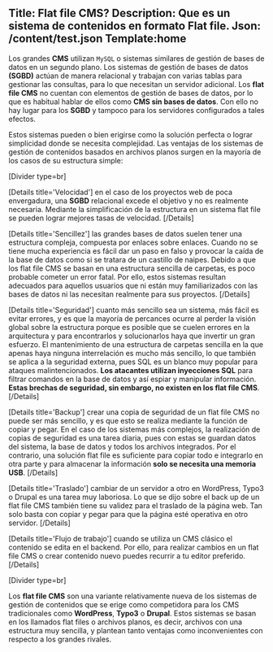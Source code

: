 Title: Flat file CMS?
Description: Que es un sistema de contenidos en formato Flat file.
Json: /content/test.json
Template:home
----

Los grandes **CMS** utilizan `MySQL` o sistemas similares de gestión de bases de datos en un segundo plano. Los sistemas de gestión de bases de datos **(SGBD)** actúan de manera relacional y trabajan con varias tablas para gestionar las consultas, para lo que necesitan un servidor adicional. Los **flat file CMS** no cuentan con elementos de gestión de bases de datos, por lo que es habitual hablar de ellos como **CMS sin bases de datos**. Con ello no hay lugar para los **SGBD** y tampoco para los servidores configurados a tales efectos. 


Estos sistemas pueden o bien erigirse como la solución perfecta o lograr simplicidad donde se necesita complejidad. Las ventajas de los sistemas de gestión de contenidos basados en archivos planos surgen en la mayoría de los casos de su estructura simple:

[Divider type=br]

[Details title='Velocidad']
en el caso de los proyectos web de poca envergadura, una **SGBD** relacional excede el objetivo y no es realmente necesaria. Mediante la simplificación de la estructura en un sistema flat file se pueden lograr mejores tasas de velocidad.
[/Details]


[Details title='Sencillez']
las grandes bases de datos suelen tener una estructura compleja, compuesta por enlaces sobre enlaces. Cuando no se tiene mucha experiencia es fácil dar un paso en falso y provocar la caída de la base de datos como si se tratara de un castillo de naipes. Debido a que los flat file CMS se basan en una estructura sencilla de carpetas, es poco probable cometer un error fatal. Por ello, estos sistemas resultan adecuados para aquellos usuarios que ni están muy familiarizados con las bases de datos ni las necesitan realmente para sus proyectos.
[/Details]

[Details title='Seguridad']
cuanto más sencillo sea un sistema, más fácil es evitar errores, y es que la mayoría de percances ocurre al perder la visión global sobre la estructura porque es posible que se cuelen errores en la arquitectura y para encontrarlos y solucionarlos haya que invertir un gran esfuerzo. El mantenimiento de una estructura de carpetas sencilla en la que apenas haya ninguna interrelación es mucho más sencillo, lo que también se aplica a la seguridad externa, pues SQL es un blanco muy popular para ataques malintencionados. **Los atacantes utilizan inyecciones SQL** para filtrar comandos en la base de datos y así espiar y manipular información. **Estas brechas de seguridad, sin embargo, no existen en los flat file CMS**.
[/Details]
  
[Details title='Backup']
crear una copia de seguridad de un flat file CMS no puede ser más sencillo, y es que esto se realiza mediante la función de copiar y pegar. En el caso de los sistemas más complejos, la realización de copias de seguridad es una tarea diaria, pues con estas se guardan datos del sistema, la base de datos y todos los archivos integrados. Por el contrario, una solución flat file es suficiente para copiar todo e integrarlo en otra parte y para almacenar la información **solo se necesita una memoria USB**.
[/Details]
  
[Details title='Traslado']
cambiar de un servidor a otro en WordPress, Typo3 o Drupal es una tarea muy laboriosa. Lo que se dijo sobre el back up de un flat file CMS también tiene su validez para el traslado de la página web. Tan solo basta con copiar y pegar para que la página esté operativa en otro servidor.
[/Details]
  

[Details title='Flujo de trabajo']
cuando se utiliza un CMS clásico el contenido se edita en el backend. Por ello, para realizar cambios en un flat file CMS o crear contenido nuevo puedes recurrir a tu editor preferido.
[/Details]

[Divider type=br]

Los **flat file CMS** son una variante relativamente nueva de los sistemas de gestión de contenidos que se erige como competidora para los CMS tradicionales como **WordPress**, **Typo3** o **Drupal**. Estos sistemas se basan en los llamados flat files o archivos planos, es decir, archivos con una estructura muy sencilla, y plantean tanto ventajas como inconvenientes con respecto a los grandes rivales.